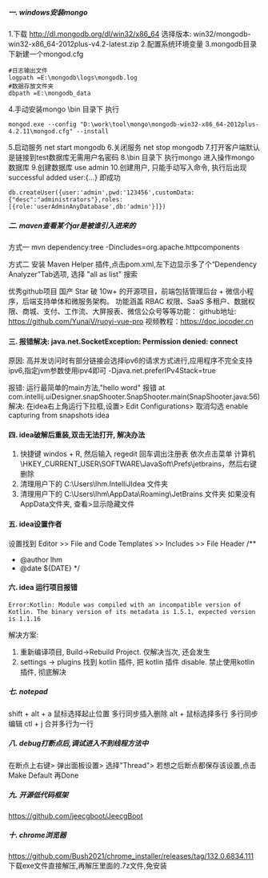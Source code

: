 ##### 一. windows安装mongo
1.下载
http://dl.mongodb.org/dl/win32/x86_64
选择版本: win32/mongodb-win32-x86_64-2012plus-v4.2-latest.zip
2.配置系统环境变量
3.mongodb目录下新建一个mongod.cfg
```$xslt
#日志输出文件
logpath =E:\mongodb\logs\mongodb.log
#数据存放文件夹
dbpath =E:\mongodb_data
```
4.手动安装mongo \bin 目录下 执行 
```$xslt
mongod.exe --config "D:\work\tool\mongo\mongodb-win32-x86_64-2012plus-4.2.11\mongod.cfg" --install
```
5.启动服务 net start mongodb
6.关闭服务 net stop mongodb
7.打开客户端默认是链接到test数据库无需用户名密码
8.\bin 目录下 执行mongo 进入操作mongo数据库
9.创建数据库 use admin
10.创建用户, 只能手动写入命令, 执行后出现 successful added user:{...} 即成功
```$xslt
db.createUser({user:'admin',pwd:'123456',customData:{"desc":"administrators"},roles:[{role:'userAdminAnyDatabase',db:'admin'}]})

```

##### 二. maven查看某个jar是被谁引入进来的 
方式一
mvn dependency:tree -Dincludes=org.apache.httpcomponents

方式二
安装 Maven Helper 插件,点击pom.xml,左下边显示多了个“Dependency Analyzer”Tab选项, 选择 "all as list" 搜索


优秀github项目
国产 Star 破 10w+ 的开源项目，前端包括管理后台 + 微信小程序，后端支持单体和微服务架构。
功能涵盖 RBAC 权限、SaaS 多租户、数据权限、商城、支付、工作流、大屏报表、微信公众号等等功能：
github地址: https://github.com/YunaiV/ruoyi-vue-pro
视频教程：https://doc.iocoder.cn

#### 三. 报错解决: java.net.SocketException: Permission denied: connect
原因: 高并发访问时有部分链接会选择ipv6的请求方式进行,应用程序不完全支持ipv6,指定jvm参数使用ipv4即可
-Djava.net.preferIPv4Stack=true

报错: 运行最简单的main方法,"hello word" 报错 at com.intellij.uiDesigner.snapShooter.SnapShooter.main(SnapShooter.java:56)
解决: 在idea右上角运行下拉框,设置> Edit Configurations> 取消勾选 enable capturing from snapshots idea

#### 四. idea破解后重装,双击无法打开, 解决办法
1. 快捷键 windos + R, 然后输入 regedit 回车调出注册表 依次点击菜单 计算机\HKEY_CURRENT_USER\SOFTWARE\JavaSoft\Prefs\jetbrains，然后右键删除 
2. 清理用户下的 C:\Users\lhm\.IntelliJIdea 文件夹
3. 清理用户下的 C:\Users\lhm\AppData\Roaming\JetBrains 文件夹  如果没有AppData文件夹, 查看>显示隐藏文件

#### 五. idea设置作者
设置找到 Editor >> File and Code Templates >> Includes >> File Header 
/**
 * @author lhm
 * @date ${DATE}
 */
 
 #### 六. idea 运行项目报错 
 ```aidl
Error:Kotlin: Module was compiled with an incompatible version of Kotlin. The binary version of its metadata is 1.5.1, expected version is 1.1.16
```
解决方案:
1. 重新编译项目, Build->Rebuild Project. 仅解决当次, 还会发生
2. settings -> plugins 找到 kotlin 插件, 把 kotlin 插件 disable. 禁止使用kotlin插件, 彻底解决


##### 七. notepad
shift + alt + a 鼠标选择起止位置 多行同步插入删除
alt + 鼠标选择多行 多行同步编辑
ctl + j 合并多行为一行


##### 八. debug打断点后,调试进入不到线程方法中
在断点上右键> 弹出面板设置> 选择"Thread"> 若想之后断点都保存该设置,点击 Make Default 再Done

##### 九. 开源低代码框架 
https://github.com/jeecgboot/JeecgBoot

##### 十. chrome浏览器 
https://github.com/Bush2021/chrome_installer/releases/tag/132.0.6834.111 下载exe文件直接解压,再解压里面的.7z文件,免安装

